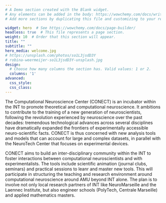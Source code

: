 ```yaml
---
# A Demo section created with the Blank widget.
# Any elements can be added in the body: https://wowchemy.com/docs/writing-markdown-latex/
# Add more sections by duplicating this file and customizing to your requirements.

widget: hero  # See https://wowchemy.com/docs/page-builder/
headless: true  # This file represents a page section.
weight: 10  # Order that this section will appear.
title: ""
subtitle: ""
hero_media: welcome.jpg
# https://unsplash.com/photos/so1L3jsdD3Y
# robina-weermeijer-so1L3jsdD3Y-unsplash.jpg
design:
  # Choose how many columns the section has. Valid values: 1 or 2.
  columns: '1'
advanced:
  css_style:
  css_class:
---
```


The Computational Neuroscience Center (CONECT) is an incubator within the INT to promote theoretical and computational neuroscience. It ambitions to contribute to the training of a new generation of neuroscientists, following the revolution experienced by neuroscience over the past decades: tremendous technological advances across several disciplines have dramatically expanded the frontiers of experimentally accessible neuro-scientific facts. CONECT is thus concerned with new analysis tools and models that can account for large and complex datasets, in parallel with the NeuroTech Center that focuses on experimental devices.

CONECT aims to build an inter-disciplinary community within the INT to foster interactions between computational neuroscientists and with experimentalists. The tools include scientific animation (journal clubs, seminars) and practical sessions to leanr and master new tools. This will participate in structuring the teaching and research environment around computational neuroscience around AMU beyond INT alone. The plan is to involve not only local research partners of INT like NeuroMarseille and the Laennec Institute, but also engineer schools (PolyTech, Centrale Marseille) and applied mathematics masters.